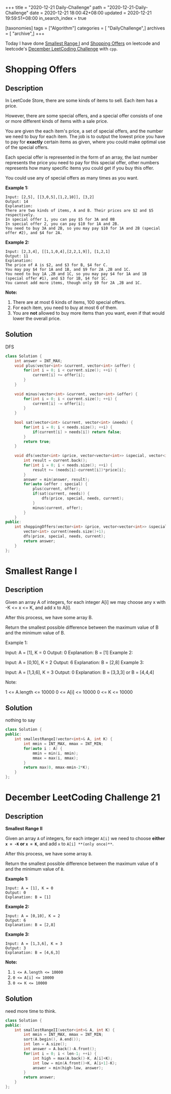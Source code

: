 +++
title = "2020-12-21 Daily-Challenge"
path = "2020-12-21-Daily-Challenge"
date = 2020-12-21 18:00:42+08:00
updated = 2020-12-21 19:59:51+08:00
in_search_index = true

[taxonomies]
tags = ["Algorithm"]
categories = [ "DailyChallenge",]
archives = [ "archive",]
+++

Today I have done [Smallest Range I](https://leetcode.com/problems/smallest-range-i/) and [Shopping Offers](https://leetcode.com/problems/shopping-offers/) on leetcode and leetcode's [December LeetCoding Challenge](https://leetcode.com/explore/challenge/card/december-leetcoding-challenge/571/week-3-december-15th-december-21st/3573/) with `cpp`.

<!-- more -->

# Shopping Offers

## Description

In LeetCode Store, there are some kinds of items to sell. Each item has a price.

However, there are some special offers, and a special offer consists of one or more different kinds of items with a sale price.

You are given the each item's price, a set of special offers, and the number we need to buy for each item. The job is to output the lowest price you have to pay for **exactly** certain items as given, where you could make optimal use of the special offers.

Each special offer is represented in the form of an array, the last number represents the price you need to pay for this special offer, other numbers represents how many specific items you could get if you buy this offer.

You could use any of special offers as many times as you want.

**Example 1:**

```
Input: [2,5], [[3,0,5],[1,2,10]], [3,2]
Output: 14
Explanation: 
There are two kinds of items, A and B. Their prices are $2 and $5 respectively. 
In special offer 1, you can pay $5 for 3A and 0B
In special offer 2, you can pay $10 for 1A and 2B. 
You need to buy 3A and 2B, so you may pay $10 for 1A and 2B (special offer #2), and $4 for 2A.
```

**Example 2:**

```
Input: [2,3,4], [[1,1,0,4],[2,2,1,9]], [1,2,1]
Output: 11
Explanation: 
The price of A is $2, and $3 for B, $4 for C. 
You may pay $4 for 1A and 1B, and $9 for 2A ,2B and 1C. 
You need to buy 1A ,2B and 1C, so you may pay $4 for 1A and 1B (special offer #1), and $3 for 1B, $4 for 1C. 
You cannot add more items, though only $9 for 2A ,2B and 1C.
```

**Note:**

1. There are at most 6 kinds of items, 100 special offers.
2. For each item, you need to buy at most 6 of them.
3. You are **not** allowed to buy more items than you want, even if that would lower the overall price.

## Solution

DFS

``` cpp
class Solution {
    int answer = INT_MAX;
    void plus(vector<int> &current, vector<int> &offer) {
        for(int i = 0; i < current.size(); ++i) {
            current[i] += offer[i];
        }
    }
    
    void minus(vector<int> &current, vector<int> &offer) {
        for(int i = 0; i < current.size(); ++i) {
            current[i] -= offer[i];
        }
    }
    
    bool sat(vector<int> &current, vector<int> &needs) {
        for(int i = 0; i < needs.size(); ++i) {
            if(current[i] > needs[i]) return false;
        }
        return true;
    }
    
    void dfs(vector<int> &price, vector<vector<int>> &special, vector<int> &needs, vector<int> &current) {
        int result = current.back();
        for(int i = 0; i < needs.size(); ++i) {
            result += (needs[i]-current[i])*price[i];
        }
        answer = min(answer, result);
        for(auto &offer : special) {
            plus(current, offer);
            if(sat(current, needs)) {
                dfs(price, special, needs, current);
            }
            minus(current, offer);
        }
    }
public:
    int shoppingOffers(vector<int> &price, vector<vector<int>> &special, vector<int> &needs) {
        vector<int> current(needs.size()+1);
        dfs(price, special, needs, current);
        return answer;
    }
};
```

# Smallest Range I

## Description

Given an array A of integers, for each integer A[i] we may choose any x with -K <= x <= K, and add x to A[i].

After this process, we have some array B.

Return the smallest possible difference between the maximum value of B and the minimum value of B.

 

Example 1:

Input: A = [1], K = 0
Output: 0
Explanation: B = [1]
Example 2:

Input: A = [0,10], K = 2
Output: 6
Explanation: B = [2,8]
Example 3:

Input: A = [1,3,6], K = 3
Output: 0
Explanation: B = [3,3,3] or B = [4,4,4]
 

Note:

1 <= A.length <= 10000
0 <= A[i] <= 10000
0 <= K <= 10000

## Solution

nothing to say

``` cpp
class Solution {
public:
    int smallestRangeI(vector<int>& A, int K) {
        int mmin = INT_MAX, mmax = INT_MIN;
        for(auto i : A) {
            mmin = min(i, mmin);
            mmax = max(i, mmax);
        }
        return max(0, mmax-mmin-2*K);
    }
};
```

# December LeetCoding Challenge 21

## Description

**Smallest Range II**

Given an array `A` of integers, for each integer `A[i]` we need to choose **either `x = -K` or `x = K`**, and add `x` to `A[i] **(only once)**`.

After this process, we have some array `B`.

Return the smallest possible difference between the maximum value of `B` and the minimum value of `B`.

**Example 1:**

```
Input: A = [1], K = 0
Output: 0
Explanation: B = [1]
```

**Example 2:**

```
Input: A = [0,10], K = 2
Output: 6
Explanation: B = [2,8]
```

**Example 3:**

```
Input: A = [1,3,6], K = 3
Output: 3
Explanation: B = [4,6,3]
```

**Note:**

1. `1 <= A.length <= 10000`
2. `0 <= A[i] <= 10000`
3. `0 <= K <= 10000`

## Solution

need more time to think.

``` cpp
class Solution {
public:
    int smallestRangeII(vector<int>& A, int K) {
        int mmin = INT_MAX, mmax = INT_MIN;
        sort(A.begin(), A.end());
        int len = A.size();
        int answer = A.back()-A.front();
        for(int i = 0; i < len-1; ++i) {
            int high = max(A.back()-K, A[i]+K);
            int low = min(A.front()+K, A[i+1]-K);
            answer = min(high-low, answer);
        }
        return answer;
    }
};
```